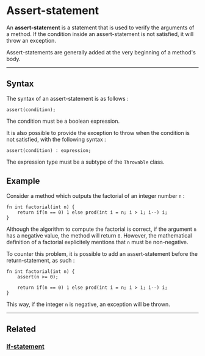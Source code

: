 # Assert-statement
An **assert-statement** is a statement that is used to verify the arguments of a method.
If the condition inside an assert-statement is not satisfied, it will throw an exception.

Assert-statements are generally added at the very beginning of a method's body.


---


## Syntax
The syntax of an assert-statement is as follows :
```poly
assert(condition);
```
The condition must be a boolean expression.

It is also possible to provide the exception to throw when the condition is not satisfied, with the following syntax :
```poly
assert(condition) : expression;
```
The expression type must be a subtype of the `Throwable` class.


## Example
Consider a method which outputs the factorial of an integer number `n` :
```poly
fn int factorial(int n) {
    return if(n == 0) 1 else prod(int i = n; i > 1; i--) i;
}
```

Although the algorithm to compute the factorial is correct, if the argument `n` has a negative value, the method will return `0`.
However, the mathematical definition of a factorial explicitely mentions that `n` must be non-negative.

To counter this problem, it is possible to add an assert-statement before the return-statement, as such :
```poly
fn int factorial(int n) {
    assert(n >= 0);

    return if(n == 0) 1 else prod(int i = n; i > 1; i--) i;
}
```

This way, if the integer `n` is negative, an exception will be thrown.


---


## Related
### [If-statement](If-statement.md)